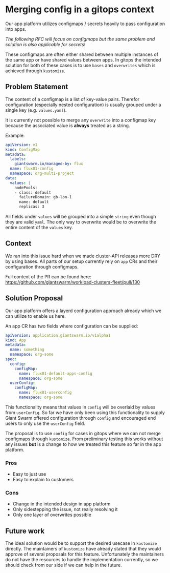 # Merging config in a gitops context

Our app platform utilizes configmaps / secrets heavily to pass configuration into apps.

*The following RFC will focus on configmaps but the same problem and solution is also applicable for secrets!*

These configmaps are often either shared between multiple instances of the same app or have shared values between apps.
In gitops the intended solution for both of these cases is to use `bases` and `overwrites` which is achieved through `kustomize`.

## Problem Statement

The content of a configmap is a list of key-value pairs.
Therefor configuration (especially nested configuration) is usually grouped under a single key (e.g. `values.yaml`).

It is currently not possible to merge any `overwrite` into a configmap key because the associated value is **always** treated as a string.

Example:
```yaml
apiVersion: v1
kind: ConfigMap
metadata:
  labels:
    giantswarm.io/managed-by: flux
  name: flux01-config
  namespace: org-multi-project
data:
  values: |
    nodePools:
    - class: default
      failureDomain: gb-lon-1
      name: default
      replicas: 3
```
All fields under `values` will be grouped into a simple `string` even though they are valid `yaml`.
The only way to overwrite would be to overwrite the entire content of the `values` key.

## Context

We ran into this issue hard when we made cluster-API releases more DRY by using bases.
All parts of our setup currently rely on `app` CRs and their configuration through configmaps.

Full context of the PR can be found here: https://github.com/giantswarm/workload-clusters-fleet/pull/130

## Solution Proposal

Our app platform offers a layerd configuration approach already which we can utilize to enable us here.

An app CR has two fields where configuration can be supplied:
```yaml
apiVersion: application.giantswarm.io/v1alpha1
kind: App
metadata:
  name: something
  namespace: org-some
spec:
  config:
    configMap:
      name: flux01-default-apps-config
      namespace: org-some
  userConfig:
    configMap:
      name: flux01-userconfig
      namespace: org-some
```
This functionality means that values in `config` will be overlaid by values from `userConfig`.
So far we have only been using this functionality to supply Giant Swarm offered configuration through `config` and encouraged end users to only use the `userConfig` field.

The proposal is to use `config` for cases in gitops where we can not merge configmaps through `kustomize`.
From preliminary testing this works without any issues **but** is a change to how we treated this feature so far in the app platform.

### Pros
- Easy to just use
- Easy to explain to customers
### Cons
- Change in the intended design in app platform
- Only sidestepping the issue, not really resolving it
- Only one layer of overwrites possible

## Future work

The ideal solution would be to support the desired usecase in `kustomize` directly.
The maintainers of `kustomize` have already stated that they would approve of several proposals for this feature.
Unfortunately the maintainers do not have the resources to handle the implementation currently, so we should check from our side if we can help in the future.
